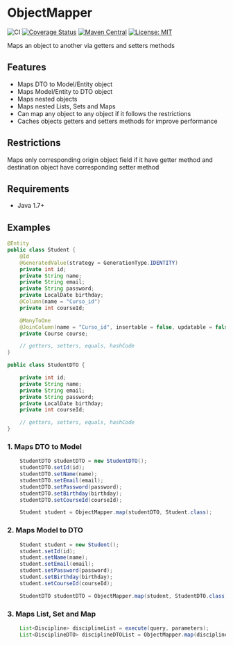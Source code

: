 # ObjectMapper

![CI](https://github.com/lbovolini/object-mapper/workflows/CI/badge.svg) [![Coverage Status](https://coveralls.io/repos/github/lbovolini/object-mapper/badge.svg?branch=master)](https://coveralls.io/github/lbovolini/object-mapper?branch=master) [![Maven Central](https://img.shields.io/maven-central/v/com.github.lbovolini/object-mapper.svg?label=Maven%20Central)](https://search.maven.org/search?q=g:%22com.github.lbovolini%22%20AND%20a:%22object-mapper%22) [![License: MIT](https://img.shields.io/badge/License-MIT-yellow.svg)](https://opensource.org/licenses/MIT)


Maps an object to another via getters and setters methods

## Features

- Maps DTO to Model/Entity object
- Maps Model/Entity to DTO object
- Maps nested objects
- Maps nested Lists, Sets and Maps
- Can map any object to any object if it follows the restrictions
- Caches objects getters and setters methods for improve performance

## Restrictions

Maps only corresponding origin object field if it have getter method and destination object have corresponding setter method

## Requirements

- Java 1.7+

## Examples

```java
@Entity
public class Student {
    @Id
    @GeneratedValue(strategy = GenerationType.IDENTITY)
    private int id;
    private String name;
    private String email;
    private String password;
    private LocalDate birthday;
    @Column(name = "Curso_id")
    private int courseId;

    @ManyToOne
    @JoinColumn(name = "Curso_id", insertable = false, updatable = false)
    private Course course;

    // getters, setters, equals, hashCode
}
```

```java
public class StudentDTO {

    private int id;
    private String name;
    private String email;
    private String password;
    private LocalDate birthday;
    private int courseId;

    // getters, setters, equals, hashCode
}
```

### 1. Maps DTO to Model

```java
    StudentDTO studentDTO = new StudentDTO();
    studentDTO.setId(id);
    studentDTO.setName(name);
    studentDTO.setEmail(email);
    studentDTO.setPassword(password);
    studentDTO.setBirthday(birthday);
    studentDTO.setCourseId(courseId);

    Student student = ObjectMapper.map(studentDTO, Student.class);
```

### 2. Maps Model to DTO

```java
    Student student = new Student();
    student.setId(id);
    student.setName(name);
    student.setEmail(email);
    student.setPassword(password);
    student.setBirthday(birthday);
    student.setCourseId(courseId);

    StudentDTO studentDTO = ObjectMapper.map(student, StudentDTO.class);
```

### 3. Maps List, Set and Map

```java
    List<Discipline> disciplineList = execute(query, parameters);
    List<DisciplineDTO> disciplineDTOList = ObjectMapper.map(disciplineList, DisciplineDTO.class)

```
